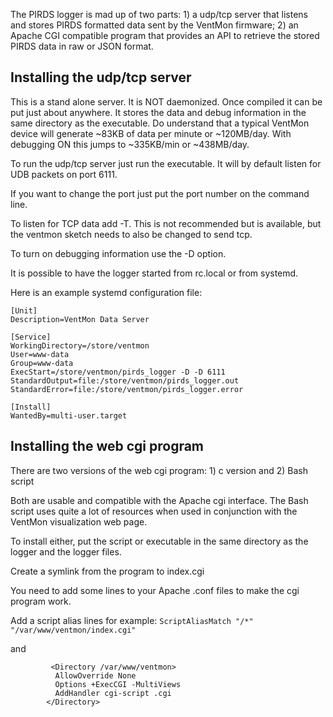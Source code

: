 The PIRDS logger is mad up of two parts: 1) a udp/tcp server that listens and stores PIRDS formatted data sent by the VentMon firmware; 2) an Apache CGI compatible program that provides an API to retrieve the stored PIRDS data in raw or JSON format.

## Installing the udp/tcp server
This is a stand alone server.  It is NOT daemonized.  Once compiled it can be put just about anywhere. It stores the data and debug information in the same directory as the executable. Do understand that a typical VentMon device will generate ~83KB of data per minute or ~120MB/day. With debugging ON this jumps to ~335KB/min or ~438MB/day.  

To run the udp/tcp server just run the executable.  It will by default listen for UDB packets on port 6111.  

If you want to change the port just put the port number on the command line. 

To listen for TCP data add -T.  This is not recommended but is available, but the ventmon sketch needs to also be changed to send tcp.

To turn on debugging information use the -D option.

It is possible to have the logger started from rc.local or from systemd.

Here is an example systemd configuration file:

```
[Unit]
Description=VentMon Data Server

[Service]
WorkingDirectory=/store/ventmon
User=www-data
Group=www-data
ExecStart=/store/ventmon/pirds_logger -D -D 6111
StandardOutput=file:/store/ventmon/pirds_logger.out
StandardError=file:/store/ventmon/pirds_logger.error

[Install]
WantedBy=multi-user.target
```
## Installing the web cgi program
There are two versions of the web cgi program: 1) c version and 2) Bash script

Both are usable and compatible with the Apache cgi interface.  The Bash script uses quite a lot of resources when used in conjunction with the VentMon visualization web page.

To install either, put the script or executable in the same directory as the logger and the logger files.

Create a symlink from the program to index.cgi

You need to add some lines to your Apache .conf files to make the cgi program work.

Add a script alias lines for example:
 `ScriptAliasMatch "/*" "/var/www/ventmon/index.cgi"`
 
 and
```
         <Directory /var/www/ventmon>
          AllowOverride None
          Options +ExecCGI -MultiViews
          AddHandler cgi-script .cgi
        </Directory>
```





